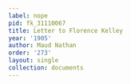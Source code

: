 ```yaml
---
label: nope
pid: fk_31110067
title: Letter to Florence Kelley
year: '1905'
author: Maud Nathan
order: '273'
layout: single
collection: documents
---
```

